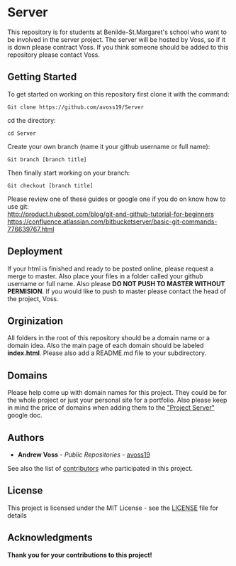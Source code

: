 <!--- Thing that need to be changed/fixed in this readme --->
<!--- Authors and License section --->
# Server

This repository is for students at Benilde-St.Margaret's school who want to be
involved in the server project. The server will be hosted by Voss, so if it is
down please contract Voss. If you think someone should be added to this
repository please contact Voss.

## Getting Started

To get started on working on this repository first clone it with the command:
```
Git clone https://github.com/avoss19/Server
```
cd the directory:
```
cd Server
```
Create your own branch (name it your github username or full name):
```
Git branch [branch title]
```
Then finally start working on your branch:
```
Git checkout [branch title]
```
Please review one of these guides or google one if you do on know how to use git:
<br />http://product.hubspot.com/blog/git-and-github-tutorial-for-beginners
<br />https://confluence.atlassian.com/bitbucketserver/basic-git-commands-776639767.html

## Deployment

If your html is finished and ready to be posted online, please request a merge
to master. Also place your files in a folder called your github username or
full name. Also please **DO NOT PUSH TO MASTER WITHOUT PERMISION**. If you would
like to push to master please contact the head of the project, Voss.

## Orginization

All folders in the root of this repository should be a domain name or a domain
idea. Also the main page of each domain should be labeled **index.html**. Please
also add a README.md file to your subdirectory.

## Domains

Please help come up with domain names for this project. They could be for the
whole project or just your personal site for a portfolio. Also please keep in mind
the price of domains when adding them to the ["Project Server"](https://docs.google.com/a/bsmschool.org/document/d/1S63kz76LwH6myIa1ZFr9ke0ffGmM9-l23Eje8NGkuAg/edit?usp=sharing) google doc. 

## Authors

* **Andrew Voss** - *Public Repositories* - [avoss19](https://github.com/avoss19)

See also the list of [contributors](https://github.com/your/project/contributors) who participated in this project.

## License

This project is licensed under the MIT License - see the [LICENSE](LICENSE) file for details

## Acknowledgments

**Thank you for your contributions to this project!**
